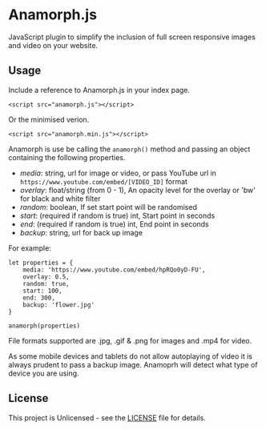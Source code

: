 # Anamorph.js
JavaScript plugin to simplify the inclusion of full screen responsive images and video on your website.

## Usage

Include a reference to Anamorph.js in your index page.
```
<script src="anamorph.js"></script>
```
Or the minimised verion.
```
<script src="anamorph.min.js"></script>
```
Anamorph is use be calling the ```anamorph()``` method and passing an object containing the following properties.

* _media_: string, url for image or video, or pass YouTube url in ```https://www.youtube.com/embed/[VIDEO_ID]``` format
* _overlay_: float/string (from 0 - 1), An opacity level for the overlay or 'bw' for black and white filter
* _random_: boolean, If set start point will be randomised
* _start_: (required if random is true) int, Start point in seconds
* _end_: (required if random is true) int, End point in seconds
* _backup_: string, url for back up image

For example:

```
let properties = {
    media: 'https://www.youtube.com/embed/hpRQo0yD-FU',
    overlay: 0.5,
    random: true,
    start: 100,
    end: 300,
    backup: 'flower.jpg'
}
        
anamorph(properties)
```
File formats supported are .jpg, .gif & .png for images and .mp4 for video.

As some mobile devices and tablets do not allow autoplaying of video it is always prudent to pass a backup image. Anamoprh will detect what type of device you are using.

## License
This project is Unlicensed - see the [LICENSE](LICENSE) file for details.
